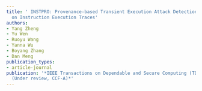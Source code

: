 ```yaml
---
title: ' INSTPRO: Provenance-based Transient Execution Attack Detection and Investigation
  on Instruction Execution Traces'
authors:
- Yang Zheng
- Yu Wen
- Ruoyu Wang
- Yanna Wu
- Boyang Zhang
- Dan Meng
publication_types:
- article-journal
publication: '*IEEE Transactions on Dependable and Secure Computing (TDSC), 2024.
  (Under review, CCF-A)*'
---
```

